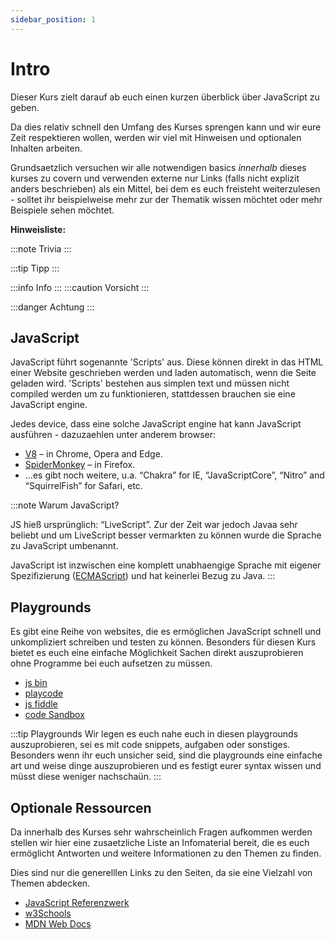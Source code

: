 ```yaml
---
sidebar_position: 1
---
```


# Intro

Dieser Kurs zielt darauf ab euch einen kurzen überblick über JavaScript zu geben.

Da dies relativ schnell den Umfang des Kurses sprengen kann und wir eure Zeit respektieren wollen, werden wir viel mit Hinweisen und optionalen Inhalten arbeiten.

Grundsaetzlich versuchen wir alle notwendigen basics _innerhalb_ dieses kurses zu covern und verwenden externe nur Links (falls nicht explizit anders beschrieben) als ein Mittel, bei dem es euch freisteht weiterzulesen - solltet ihr beispielweise mehr zur der Thematik wissen möchtet oder mehr Beispiele sehen möchtet.

**Hinweisliste:**

:::note Trivia
:::

:::tip Tipp
:::

:::info Info
:::
:::caution Vorsicht
:::

:::danger Achtung
:::

## JavaScript

JavaScript führt sogenannte 'Scripts' aus. Diese können direkt in das HTML einer Website geschrieben werden und laden automatisch, wenn die Seite geladen wird.
'Scripts' bestehen aus simplen text und müssen nicht compiled werden um zu funktionieren, stattdessen brauchen sie eine JavaScript engine.

Jedes device, dass eine solche JavaScript engine hat kann JavaScript ausführen - dazuzaehlen unter anderem browser:

- [V8](<https://en.wikipedia.org/wiki/V8_(JavaScript_engine)>) – in Chrome, Opera and Edge.
- [SpiderMonkey](https://en.wikipedia.org/wiki/SpiderMonkey) – in Firefox.
- ...es gibt noch weitere, u.a. “Chakra” for IE, “JavaScriptCore”, “Nitro” and “SquirrelFish” for Safari, etc.

:::note Warum JavaScript?

JS hieß ursprünglich: “LiveScript”. Zur der Zeit war jedoch Javaa sehr beliebt und um LiveScript besser vermarkten zu können wurde die Sprache
zu JavaScript umbenannt.

JavaScript ist inzwischen eine komplett unabhaengige Sprache mit eigener Spezifizierung ([ECMAScript](https://en.wikipedia.org/wiki/ECMAScript)) und hat keinerlei Bezug zu Java.
:::

## Playgrounds

Es gibt eine Reihe von websites, die es ermöglichen JavaScript schnell und unkompliziert schreiben und testen zu können.
Besonders für diesen Kurs bietet es euch eine einfache Möglichkeit Sachen direkt auszuprobieren ohne Programme bei euch aufsetzen zu müssen.

- [js bin](https://jsbin.com/?html,js,console)
- [playcode](`https://playcode.io/javascript)
- [js fiddle](https://jsfiddle.net/)
- [code Sandbox](https://codesandbox.io/s/)

:::tip Playgrounds
Wir legen es euch nahe euch in diesen playgrounds auszuprobieren, sei es mit code snippets, aufgaben oder sonstiges.
Besonders wenn ihr euch unsicher seid, sind die playgrounds eine einfache art und weise dinge auszuprobieren und es festigt eurer
syntax wissen und müsst diese weniger nachschaün.
:::

## Optionale Ressourcen

Da innerhalb des Kurses sehr wahrscheinlich Fragen aufkommen werden stellen wir hier eine zusaetzliche Liste an Infomaterial bereit,
die es euch ermöglicht Antworten und weitere Informationen zu den Themen zu finden.

Dies sind nur die generelllen Links zu den Seiten, da sie eine Vielzahl von Themen abdecken.

- [JavaScript Referenzwerk](https://javascript.info/)
- [w3Schools](https://www.w3schools.com/js/default.asp)
- [MDN Web Docs](https://developer.mozilla.org/de/)
